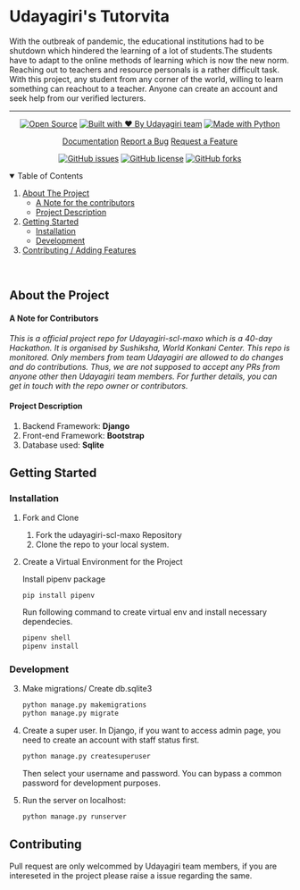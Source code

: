 <link href="https://cdn.jsdelivr.net/npm/bootstrap@5.0.0-beta1/dist/css/bootstrap.min.css" rel="stylesheet" integrity="sha384-giJF6kkoqNQ00vy+HMDP7azOuL0xtbfIcaT9wjKHr8RbDVddVHyTfAAsrekwKmP1" crossorigin="anonymous">

<div class="jumbotron">
  <h1 class="display-4">Udayagiri's Tutorvita</h1>
  <p class="lead">With the outbreak of pandemic, the educational institutions had to be shutdown which hindered the learning of a lot of students.The students have to adapt to the online methods of learning which is now the new norm. Reaching out to teachers and resource personals is a rather difficult task. With this project, any student from any corner of the world, willing to learn something can reachout to a teacher. Anyone can create an account and seek help from our verified lecturers.</p>
  <hr class="my-4">
</div>

<p class="text-center mb-3" align="center">
<a href="https://tutorvita.herokuapp.com/"><img src="https://forthebadge.com/images/badges/open-source.svg" border="0" title="Open Source" /></a> 
<a href="https://tutorvita.herokuapp.com/"><img src="https://forthebadge.com/images/badges/built-with-love.svg" border="0" title="Built with ❤ By Udayagiri team" /></a> 
<a href="https://tutorvita.herokuapp.com/"><img src="https://forthebadge.com/images/badges/made-with-python.svg" border="0" title="Made with Python" /></a>  
</p>

<p class="text-center mb-3" align="center">
<a href="https://github.com/Parthiv-2020/udayagiri-scl-maxo/blob/main/README.md" class="badge badge-primary">Documentation</a>
<a href="https://github.com/Parthiv-2020/udayagiri-scl-maxo/issues/new" class="badge badge-primary">Report a Bug</a>
<a href="https://github.com/Parthiv-2020/udayagiri-scl-maxo/issues/new" class="badge badge-primary">Request a Feature</a>
</p>


<!-- Repo detail Stickers -->
<p align="center">                          
 <a href="https://github.com/Parthiv-2020/udayagiri-scl-maxo/issues"><img alt="GitHub issues" src="https://img.shields.io/github/issues/Parthiv-2020/udayagiri-scl-maxo?style=for-the-badge"></a>
<a href="https://github.com/Parthiv-2020/udayagiri-scl-maxo/blob/main/LICENSE"><img alt="GitHub license" src="https://img.shields.io/github/license/Parthiv-2020/udayagiri-scl-maxo?style=for-the-badge"></a>
<a href="https://github.com/Parthiv-2020/udayagiri-scl-maxo/network"><img alt="GitHub forks" src="https://img.shields.io/github/forks/Parthiv-2020/udayagiri-scl-maxo?style=for-the-badge"></a>
</p>

<!-- TABLE OF CONTENTS -->
<details open="open">
  <summary>Table of Contents</summary>
  <ol>
    <li>
      <a href="#about-the-project">About The Project</a>
      <ul>
        <li><a href="#a-note-for-contributors">A Note for the contributors</a></li>
        <li><a href="#project-description">Project Description</a></li>
      </ul>
    </li>
    <li>
      <a href="#getting-started">Getting Started</a>
      <ul>
        <li><a href="#installation">Installation</a></li>
        <li><a href="#development">Development</a></li>
      </ul>
    </li>
    <li><a href="#contributing">Contributing / Adding Features</a></li>
  </ol>
</details>

<br />

<!-- About Project -->

## About the Project

#### A Note for Contributors

<i>
This is a official project repo for Udayagiri-scl-maxo which is a 40-day Hackathon. It is organised by Sushiksha, World Konkani Center.
This repo is monitored. Only members from team Udayagiri are allowed to do changes and do contributions. 
Thus, we are not supposed to accept any PRs from anyone other then Udayagiri team members. 
For further details, you can get in touch with the repo owner or contributors. 
</i>


#### Project Description

1. Backend Framework: **Django**
2. Front-end Framework: **Bootstrap**
3. Database used: **Sqlite**

<!-- Getting started -->

## Getting Started

### Installation 

1. Fork and Clone
    <ol>
    <li>Fork the udayagiri-scl-maxo Repository</li>
    <li>Clone the repo to your local system.</li>
    </ol>

2. Create a Virtual Environment for the Project

    Install pipenv package
    ```
    pip install pipenv
    ```

    Run following command to create virtual env and install necessary dependecies. 

    ```bash
    pipenv shell
    pipenv install
    ```

### Development

   
3. Make migrations/ Create db.sqlite3

    ```bash
    python manage.py makemigrations
    python manage.py migrate
    ```

6. Create a super user.
    In Django, if you want to access admin page, you need to create an account with staff status first.
    ```djangotemplate
    python manage.py createsuperuser
    ```
   Then select your username and password. You can bypass a common password for development purposes.
   
7. Run the server on localhost:
    ```bash
    python manage.py runserver
    ```
   

## Contributing
   Pull request are only welcommed by Udayagiri team members, if you are intereseted in the project please raise a issue regarding the same.
